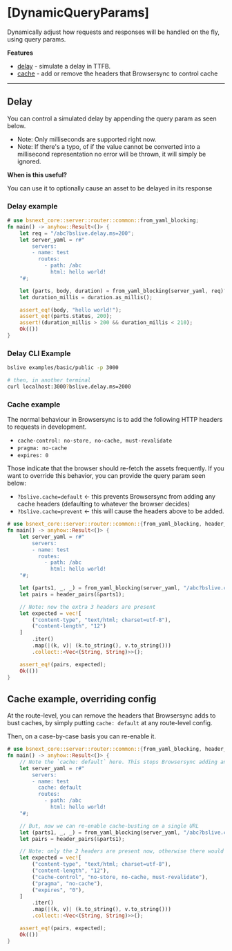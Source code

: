 # [DynamicQueryParams]

Dynamically adjust how requests and responses will be handled on the fly, using
query params.

**Features**

- [delay](#delay-example) - simulate a delay in TTFB.
- [cache](#cache-example) - add or remove the headers that Browsersync to control cache

---

## Delay

You can control a simulated delay by appending the query param as seen below.

- Note: Only milliseconds are supported right now.
- Note: If there's a typo, of if the value cannot be converted into a millisecond representation
  no error will be thrown, it will simply be ignored.

**When is this useful?**

You can use it to optionally cause an asset to be delayed in its response

### Delay example

```rust
# use bsnext_core::server::router::common::from_yaml_blocking;
fn main() -> anyhow::Result<()> {
    let req = "/abc?bslive.delay.ms=200";
    let server_yaml = r#"
        servers:
        - name: test
          routes:
            - path: /abc
              html: hello world!
    "#;

    let (parts, body, duration) = from_yaml_blocking(server_yaml, req)?;
    let duration_millis = duration.as_millis();

    assert_eq!(body, "hello world!");
    assert_eq!(parts.status, 200);
    assert!(duration_millis > 200 && duration_millis < 210);
    Ok(())
}
```

### Delay CLI Example

```bash
bslive examples/basic/public -p 3000

# then, in another terminal
curl localhost:3000?bslive.delay.ms=2000
```

### Cache example

The normal behaviour in Browsersync is to add the following HTTP headers to requests in development.

- `cache-control: no-store, no-cache, must-revalidate`
- `pragma: no-cache`
- `expires: 0`

Those indicate that the browser should re-fetch the assets frequently. If you want to override this behavior, you can
provide the query param seen below:

- `?bslive.cache=default` <- this prevents Browsersync from adding any cache headers (defaulting to whatever the browser
  decides)
- `?bslive.cache=prevent` <- this will cause the headers above to be added.

```rust
# use bsnext_core::server::router::common::{from_yaml_blocking, header_pairs};
fn main() -> anyhow::Result<()> {
    let server_yaml = r#"
        servers:
        - name: test
          routes:
            - path: /abc
              html: hello world!
    "#;

    let (parts1, _, _) = from_yaml_blocking(server_yaml, "/abc?bslive.cache=default")?;
    let pairs = header_pairs(&parts1);

    // Note: now the extra 3 headers are present
    let expected = vec![
        ("content-type", "text/html; charset=utf-8"),
        ("content-length", "12")
    ]
        .iter()
        .map(|(k, v)| (k.to_string(), v.to_string()))
        .collect::<Vec<(String, String)>>();

    assert_eq!(pairs, expected);
    Ok(())
}
```

## Cache example, overriding config

At the route-level, you can remove the headers that Browsersync adds to bust caches, by simply putting
`cache: default` at any route-level config.

Then, on a case-by-case basis you can re-enable it.

```rust
# use bsnext_core::server::router::common::{from_yaml_blocking, header_pairs};
fn main() -> anyhow::Result<()> {
    // Note the `cache: default` here. This stops Browsersync adding any headers for cache-busting 
    let server_yaml = r#"
        servers:
        - name: test
          cache: default
          routes:
            - path: /abc
              html: hello world!
    "#;

    // But, now we can re-enable cache-busting on a single URL
    let (parts1, _, _) = from_yaml_blocking(server_yaml, "/abc?bslive.cache=prevent")?;
    let pairs = header_pairs(&parts1);

    // Note: only the 2 headers are present now, otherwise there would be 5
    let expected = vec![
        ("content-type", "text/html; charset=utf-8"),
        ("content-length", "12"),
        ("cache-control", "no-store, no-cache, must-revalidate"),
        ("pragma", "no-cache"),
        ("expires", "0"),
    ]
        .iter()
        .map(|(k, v)| (k.to_string(), v.to_string()))
        .collect::<Vec<(String, String)>>();

    assert_eq!(pairs, expected);
    Ok(())
}
```